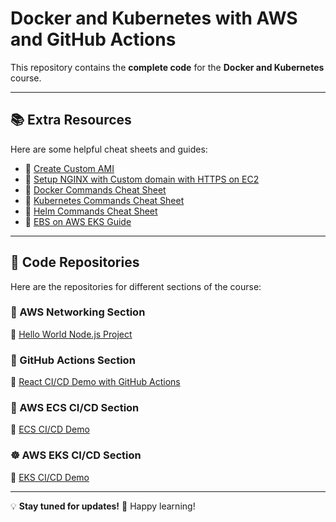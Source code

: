 # Docker and Kubernetes with AWS and GitHub Actions

This repository contains the **complete code** for the **Docker and Kubernetes** course.

---

## 📚 Extra Resources

Here are some helpful cheat sheets and guides:

- 📌 [Create Custom AMI](https://gist.github.com/mukeshphulwani66/fe9b6086a46ed35409fc3ef85d5f04da)  
- 📌 [Setup NGINX with Custom domain with HTTPS on EC2](https://gist.github.com/mukeshphulwani66/acf47cf4c604ccd2e97f4c7e8b770f55)  
- 📌 [Docker Commands Cheat Sheet](https://gist.github.com/mukeshphulwani66/9e2b0f6ce4ce086e77f76c8823e4fa92)  
- 📌 [Kubernetes Commands Cheat Sheet](https://gist.github.com/mukeshphulwani66/50fd398718dd29a7cd98cfb96f2cab60)  
- 📌 [Helm Commands Cheat Sheet](https://gist.github.com/mukeshphulwani66/a3a89814fc48474e7c999aecf610cf19)  
- 📌 [EBS on AWS EKS Guide](https://gist.github.com/mukeshphulwani66/f414b1dcc742313a0f523615f1834804)  

---

## 📂 Code Repositories

Here are the repositories for different sections of the course:

### 🚀 AWS Networking Section
🔗 [Hello World Node.js Project](https://github.com/mukeshphulwani66/hello-world-node)

### 🔄 GitHub Actions Section
🔗 [React CI/CD Demo with GitHub Actions](https://github.com/mukeshphulwani66/react-cidcd-demo-gitactions)

### 🐳 AWS ECS CI/CD Section
🔗 [ECS CI/CD Demo](https://github.com/mukeshphulwani66/ecs-cicd-demo)

### ☸️ AWS EKS CI/CD Section
🔗 [EKS CI/CD Demo](https://github.com/mukeshphulwani66/eks-cicd-demo)

---

💡 **Stay tuned for updates!** 🚀 Happy learning!

